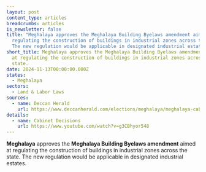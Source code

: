 ```yaml
---
layout: post
content_type: articles
breadcrumbs: articles
is_newsletter: false
title: "Meghalaya approves the Meghalaya Building Byelaws amendment aimed at
  regulating the construction of buildings in industrial zones across the state.
  The new regulation would be applicable in designated industrial estates. "
short_title: Meghalaya approves the Meghalaya Building Byelaws amendment aimed
  at regulating the construction of buildings in industrial zones across the
  state.
date: 2024-11-13T00:00:00.000Z
states:
  - Meghalaya
sectors:
  - Land & Labor Laws
sources:
  - name: Deccan Herald
    url: https://www.deccanherald.com/elections/meghalaya/meghalaya-cabinet-approves-amendment-of-building-byelaws-3264164
details:
  - name: Cabinet Decisions
    url: https://www.youtube.com/watch?v=g3CBhyor548
---
```

**Meghalaya** approves the **Meghalaya Building Byelaws amendment** aimed at regulating the construction of buildings in industrial zones across the state. The new regulation would be applicable in designated industrial estates.
